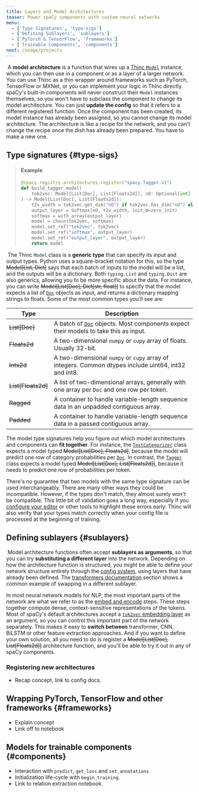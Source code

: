 ```yaml
---
title: Layers and Model Architectures
teaser: Power spaCy components with custom neural networks
menu:
  - ['Type Signatures', 'type-sigs']
  - ['Defining Sublayers', 'sublayers']
  - ['PyTorch & TensorFlow', 'frameworks']
  - ['Trainable Components', 'components']
next: /usage/projects
---
```


​ A **model architecture** is a function that wires up a
[Thinc `Model`](https://thinc.ai/docs/api-model) instance, which you can then
use in a component or as a layer of a larger network. You can use Thinc as a
thin wrapper around frameworks such as PyTorch, TensorFlow or MXNet, or you can
implement your logic in Thinc directly. ​ spaCy's built-in components will never
construct their `Model` instances themselves, so you won't have to subclass the
component to change its model architecture. You can just **update the config**
so that it refers to a different registered function. Once the component has
been created, its model instance has already been assigned, so you cannot change
its model architecture. The architecture is like a recipe for the network, and
you can't change the recipe once the dish has already been prepared. You have to
make a new one. ​

<!-- TODO: maybe we can come up with an illustration here that shows how the pieces fit together? -->

## Type signatures {#type-sigs}

<!-- TODO: update example, maybe simplify definition? -->

> #### Example
>
> ```python
> @spacy.registry.architectures.register("spacy.Tagger.v1")
> def build_tagger_model(
>     tok2vec: Model[List[Doc], List[Floats2d]], nO: Optional[int] = None
> ) -> Model[List[Doc], List[Floats2d]]:
>     t2v_width = tok2vec.get_dim("nO") if tok2vec.has_dim("nO") else None
>     output_layer = Softmax(nO, t2v_width, init_W=zero_init)
>     softmax = with_array(output_layer)
>     model = chain(tok2vec, softmax)
>     model.set_ref("tok2vec", tok2vec)
>     model.set_ref("softmax", output_layer)
>     model.set_ref("output_layer", output_layer)
>     return model
> ```

​ The Thinc `Model` class is a **generic type** that can specify its input and
output types. Python uses a square-bracket notation for this, so the type
~~Model[List, Dict]~~ says that each batch of inputs to the model will be a
list, and the outputs will be a dictionary. Both `typing.List` and `typing.Dict`
are also generics, allowing you to be more specific about the data. For
instance, you can write ~~Model[List[Doc], Dict[str, float]]~~ to specify that
the model expects a list of [`Doc`](/api/doc) objects as input, and returns a
dictionary mapping strings to floats. Some of the most common types you'll see
are: ​

| Type               | Description                                                                                          |
| ------------------ | ---------------------------------------------------------------------------------------------------- |
| ~~List[Doc]~~      | A batch of [`Doc`](/api/doc) objects. Most components expect their models to take this as input.     |
| ~~Floats2d~~       | A two-dimensional `numpy` or `cupy` array of floats. Usually 32-bit.                                 |
| ~~Ints2d~~         | A two-dimensional `numpy` or `cupy` array of integers. Common dtypes include uint64, int32 and int8. |
| ~~List[Floats2d]~~ | A list of two-dimensional arrays, generally with one array per `Doc` and one row per token.          |
| ~~Ragged~~         | A container to handle variable-length sequence data in an unpadded contiguous array.                 |
| ~~Padded~~         | A container to handle variable-length sequence data in a passed contiguous array.                    |

The model type signatures help you figure out which model architectures and
components can **fit together**. For instance, the
[`TextCategorizer`](/api/textcategorizer) class expects a model typed
~~Model[List[Doc], Floats2d]~~, because the model will predict one row of
category probabilities per [`Doc`](/api/doc). In contrast, the
[`Tagger`](/api/tagger) class expects a model typed ~~Model[List[Doc],
List[Floats2d]]~~, because it needs to predict one row of probabilities per
token.

There's no guarantee that two models with the same type signature can be used
interchangeably. There are many other ways they could be incompatible. However,
if the types don't match, they almost surely _won't_ be compatible. This little
bit of validation goes a long way, especially if you
[configure your editor](https://thinc.ai/docs/usage-type-checking) or other
tools to highlight these errors early. Thinc will also verify that your types
match correctly when your config file is processed at the beginning of training.

## Defining sublayers {#sublayers}

​ Model architecture functions often accept **sublayers as arguments**, so that
you can try **substituting a different layer** into the network. Depending on
how the architecture function is structured, you might be able to define your
network structure entirely through the [config system](/usage/training#config),
using layers that have already been defined. ​The
[transformers documentation](/usage/embeddings-transformers#transformers)
section shows a common example of swapping in a different sublayer.

In most neural network models for NLP, the most important parts of the network
are what we refer to as the
[embed and encode](https://explosion.ai/blog/embed-encode-attend-predict) steps.
These steps together compute dense, context-sensitive representations of the
tokens. Most of spaCy's default architectures accept a
[`tok2vec` embedding layer](/api/architectures#tok2vec-arch) as an argument, so
you can control this important part of the network separately. This makes it
easy to **switch between** transformer, CNN, BiLSTM or other feature extraction
approaches. And if you want to define your own solution, all you need to do is
register a ~~Model[List[Doc], List[Floats2d]]~~ architecture function, and
you'll be able to try it out in any of spaCy components. ​

<!-- TODO: example of switching sublayers -->

### Registering new architectures

- Recap concept, link to config docs. ​

## Wrapping PyTorch, TensorFlow and other frameworks {#frameworks}

- Explain concept
- Link off to notebook ​

## Models for trainable components {#components}

- Interaction with `predict`, `get_loss` and `set_annotations`
- Initialization life-cycle with `begin_training`.
- Link to relation extraction notebook.
